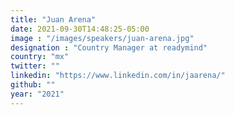 ```yaml
---
title: "Juan Arena"
date: 2021-09-30T14:48:25-05:00
image : "/images/speakers/juan-arena.jpg"
designation : "Country Manager at readymind"
country: "mx"
twitter: ""
linkedin: "https://www.linkedin.com/in/jaarena/"
github: ""
year: "2021"
---
```


